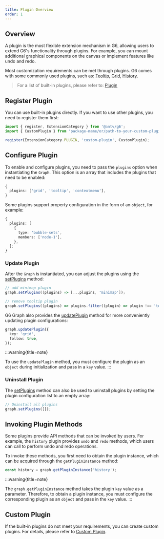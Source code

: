 ```yaml
---
title: Plugin Overview
order: 1
---
```


## Overview

A plugin is the most flexible extension mechanism in G6, allowing users to extend G6's functionality through plugins. For example, you can mount additional graphical components on the canvas or implement features like undo and redo.

Most customization requirements can be met through plugins. G6 comes with some commonly used plugins, such as: [Tooltip](/en/api/plugins/tooltip), [Grid](/en/api/plugins/grid), [History](/en/api/plugins/history).

> For a list of built-in plugins, please refer to: [Plugin](/en/api/plugins/bubble-sets)

## Register Plugin

You can use built-in plugins directly. If you want to use other plugins, you need to register them first:

```typescript
import { register, ExtensionCategory } from '@antv/g6';
import { CustomPlugin } from 'package-name/or/path-to-your-custom-plugin';

register(ExtensionCategory.PLUGIN, 'custom-plugin', CustomPlugin);
```

## Configure Plugin

To enable and configure plugins, you need to pass the `plugins` option when instantiating the `Graph`. This option is an array that includes the plugins that need to be enabled:

```typescript
{
  plugins: ['grid', 'tooltip', 'contextmenu'],
}
```

Some plugins support property configuration in the form of an `object`, for example:

```typescript
{
  plugins: [
    {
      type: 'bubble-sets',
      members: ['node-1'],
    },
  ];
}
```

### Update Plugin

After the `Graph` is instantiated, you can adjust the plugins using the [setPlugins](/en/api/graph/method#graphsetpluginsplugins) method:

```typescript
// add minimap plugin
graph.setPlugins((plugins) => [...plugins, 'minimap']);

// remove tooltip plugin
graph.setPlugins((plugins) => plugins.filter((plugin) => plugin !== 'tooltip'));
```

G6 Graph also provides the [updatePlugin](/en/api/graph/method#graphupdatepluginplugin) method for more conveniently updating plugin configurations:

```typescript
graph.updatePlugin({
  key: 'grid',
  follow: true,
});
```

:::warning{title=note}

To use the `updatePlugin` method, you must configure the plugin as an `object` during initialization and pass in a `key` value.
:::

### Uninstall Plugin

The [setPlugins](/en/api/graph/method#graphsetpluginsplugins) method can also be used to uninstall plugins by setting the plugin configuration list to an empty array:

```typescript
// Uninstall all plugins
graph.setPlugins([]);
```

## Invoking Plugin Methods

Some plugins provide API methods that can be invoked by users. For example, the `history` plugin provides `undo` and `redo` methods, which users can call to perform undo and redo operations.

To invoke these methods, you first need to obtain the plugin instance, which can be acquired through the `getPluginInstance` method:

```js
const history = graph.getPluginInstance('history');
```

:::warning{title=note}

The `graph.getPluginInstance` method takes the plugin `key` value as a parameter. Therefore, to obtain a plugin instance, you must configure the corresponding plugin as an `object` and pass in the `key` value.
:::

## Custom Plugin

If the built-in plugins do not meet your requirements, you can create custom plugins. For details, please refer to [Custom Plugin](/en/manual/custom-extension/plugin).
